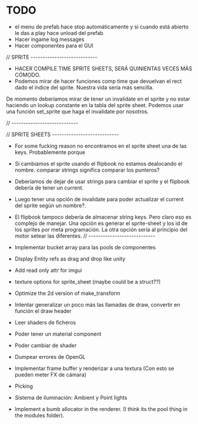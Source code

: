 # TODO

- el menu de prefab hace stop automáticamente y si cuando está abierto le das a play hace unload del prefab 
- Hacer ingame log messages
- Hacer componentes para el GUI

// SPRITE ----------------------------

- HACER COMPILE TIME SPRITE SHEETS, SERÁ QUINIENTAS VECES MÁS CÓMODO.
- Podemos mirar de hacer funciones comp time que devuelvan el rect
  dado el índice del sprite. Nuestra vida sería más sencilla.

De momento deberíamos mirar de tener un invalidate en el sprite
y no estar haciendo un lookup constante en la tabla del sprite
sheet. 
Podemos usar una función set_sprite que haga el invalidate por nosotros.

// ----------------------------

// SPRITE SHEETS ----------------------------
- For some fucking reason no encontramos en el sprite sheet una de las keys. Probablemente porque
- Si cambiamos el sprite usando el flipbook no estamos dealocando el nombre.
comparar strings significa comparar los punteros?
- Deberíamos de dejar de usar strings para cambiar el sprite y el flipbook debería de tener un current.
- Luego tener una opción de invalidate para poder actualizar el current del sprite según un nombre?.
- El flipbook tampoco debería de almacenar string keys. Pero claro eso es complejo de manejar. Una    opción es generar el sprite-sheet y los id de los sprites por meta programación. La otra opción sería
al principio del motor setear las diferentes.
// ----------------------------

- Implementar bucket array para las pools de componentes
- Display Entity refs as drag and drop like unity
- Add read only attr for imgui
- texture options for sprite_sheet (maybe could be a struct??)
- Optimize the 2d version of make_transform
- Intentar generalizar un poco más las llamadas de draw, convertir en función el draw header
- Leer shaders de ficheros
- Poder tener un material component
- Poder cambiar de shader
- Dumpear errores de OpenGL
- Implementar frame buffer y renderizar a una textura (Con esto se pueden meter FX de cámara)
- Picking
- Sistema de iluminación: Ambient y Point lights
- Implement a bumb allocator in the renderer. (I think its the pool thing in the modules folder).